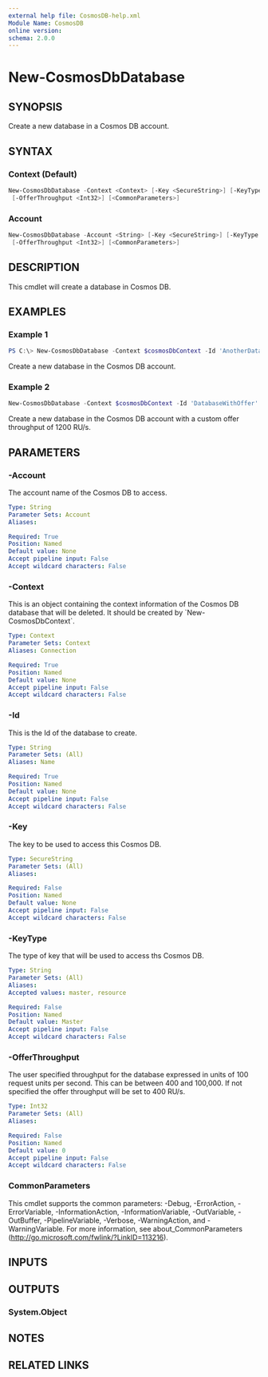 ```yaml
---
external help file: CosmosDB-help.xml
Module Name: CosmosDB
online version:
schema: 2.0.0
---
```


# New-CosmosDbDatabase

## SYNOPSIS

Create a new database in a Cosmos DB account.

## SYNTAX

### Context (Default)

```powershell
New-CosmosDbDatabase -Context <Context> [-Key <SecureString>] [-KeyType <String>] -Id <String>
 [-OfferThroughput <Int32>] [<CommonParameters>]
```

### Account

```powershell
New-CosmosDbDatabase -Account <String> [-Key <SecureString>] [-KeyType <String>] -Id <String>
 [-OfferThroughput <Int32>] [<CommonParameters>]
```

## DESCRIPTION

This cmdlet will create a database in Cosmos DB.

## EXAMPLES

### Example 1

```powershell
PS C:\> New-CosmosDbDatabase -Context $cosmosDbContext -Id 'AnotherDatabase'
```

Create a new database in the Cosmos DB account.

### Example 2

```powershell
New-CosmosDbDatabase -Context $cosmosDbContext -Id 'DatabaseWithOffer' -OfferThroughput 1200
```

Create a new database in the Cosmos DB account with a
custom offer throughput of 1200 RU/s.

## PARAMETERS

### -Account

The account name of the Cosmos DB to access.

```yaml
Type: String
Parameter Sets: Account
Aliases:

Required: True
Position: Named
Default value: None
Accept pipeline input: False
Accept wildcard characters: False
```

### -Context

This is an object containing the context information of the Cosmos DB database
that will be deleted. It should be created by \`New-CosmosDbContext\`.

```yaml
Type: Context
Parameter Sets: Context
Aliases: Connection

Required: True
Position: Named
Default value: None
Accept pipeline input: False
Accept wildcard characters: False
```

### -Id

This is the Id of the database to create.

```yaml
Type: String
Parameter Sets: (All)
Aliases: Name

Required: True
Position: Named
Default value: None
Accept pipeline input: False
Accept wildcard characters: False
```

### -Key

The key to be used to access this Cosmos DB.

```yaml
Type: SecureString
Parameter Sets: (All)
Aliases:

Required: False
Position: Named
Default value: None
Accept pipeline input: False
Accept wildcard characters: False
```

### -KeyType

The type of key that will be used to access ths Cosmos DB.

```yaml
Type: String
Parameter Sets: (All)
Aliases:
Accepted values: master, resource

Required: False
Position: Named
Default value: Master
Accept pipeline input: False
Accept wildcard characters: False
```

### -OfferThroughput

The user specified throughput for the database expressed
in units of 100 request units per second.
This can be between 400 and 100,000.
If not specified the offer throughput will be set to 400 RU/s.

```yaml
Type: Int32
Parameter Sets: (All)
Aliases:

Required: False
Position: Named
Default value: 0
Accept pipeline input: False
Accept wildcard characters: False
```

### CommonParameters

This cmdlet supports the common parameters: -Debug, -ErrorAction, -ErrorVariable, -InformationAction, -InformationVariable, -OutVariable, -OutBuffer, -PipelineVariable, -Verbose, -WarningAction, and -WarningVariable. For more information, see about_CommonParameters (http://go.microsoft.com/fwlink/?LinkID=113216).

## INPUTS

## OUTPUTS

### System.Object

## NOTES

## RELATED LINKS
